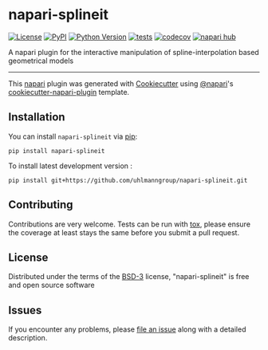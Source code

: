 # napari-splineit

[![License](https://img.shields.io/pypi/l/napari-splineit.svg?color=green)](https://github.com/uhlmanngroup/napari-splineit/raw/main/LICENSE)
[![PyPI](https://img.shields.io/pypi/v/napari-splineit.svg?color=green)](https://pypi.org/project/napari-splineit)
[![Python Version](https://img.shields.io/pypi/pyversions/napari-splineit.svg?color=green)](https://python.org)
[![tests](https://github.com/uhlmanngroup/napari-splineit/workflows/tests/badge.svg)](https://github.com/uhlmanngroup/napari-splineit/actions)
[![codecov](https://codecov.io/gh/uhlmanngroup/napari-splineit/branch/main/graph/badge.svg)](https://codecov.io/gh/uhlmanngroup/napari-splineit)
[![napari hub](https://img.shields.io/endpoint?url=https://api.napari-hub.org/shields/napari-splineit)](https://napari-hub.org/plugins/napari-splineit)

A napari plugin for the interactive manipulation of spline-interpolation based geometrical models 

----------------------------------

This [napari] plugin was generated with [Cookiecutter] using [@napari]'s [cookiecutter-napari-plugin] template.

<!--
Don't miss the full getting started guide to set up your new package:
https://github.com/napari/cookiecutter-napari-plugin#getting-started

and review the napari docs for plugin developers:
https://napari.org/plugins/stable/index.html
-->

## Installation

You can install `napari-splineit` via [pip]:

    pip install napari-splineit



To install latest development version :

    pip install git+https://github.com/uhlmanngroup/napari-splineit.git


## Contributing

Contributions are very welcome. Tests can be run with [tox], please ensure
the coverage at least stays the same before you submit a pull request.

## License

Distributed under the terms of the [BSD-3] license,
"napari-splineit" is free and open source software

## Issues

If you encounter any problems, please [file an issue] along with a detailed description.

[napari]: https://github.com/napari/napari
[Cookiecutter]: https://github.com/audreyr/cookiecutter
[@napari]: https://github.com/napari
[MIT]: http://opensource.org/licenses/MIT
[BSD-3]: http://opensource.org/licenses/BSD-3-Clause
[GNU GPL v3.0]: http://www.gnu.org/licenses/gpl-3.0.txt
[GNU LGPL v3.0]: http://www.gnu.org/licenses/lgpl-3.0.txt
[Apache Software License 2.0]: http://www.apache.org/licenses/LICENSE-2.0
[Mozilla Public License 2.0]: https://www.mozilla.org/media/MPL/2.0/index.txt
[cookiecutter-napari-plugin]: https://github.com/napari/cookiecutter-napari-plugin

[file an issue]: https://github.com/uhlmanngroup/napari-splineit/issues

[napari]: https://github.com/napari/napari
[tox]: https://tox.readthedocs.io/en/latest/
[pip]: https://pypi.org/project/pip/
[PyPI]: https://pypi.org/
